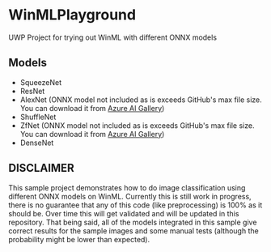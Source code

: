 # WinMLPlayground
UWP Project for trying out WinML with different ONNX models

## Models
* SqueezeNet
* ResNet
* AlexNet (ONNX model not included as is exceeds GitHub's max file size. You can download it from [Azure AI Gallery]( https://gallery.azure.ai/Model/AlexNet-1-2-2))
* ShuffleNet
* ZfNet (ONNX model not included as is exceeds GitHub's max file size. You can download it from [Azure AI Gallery]( https://gallery.azure.ai/Model/ZFNet-1-2-2))
* DenseNet

## DISCLAIMER
This sample project demonstrates how to do image classification using different ONNX models on WinML. Currently this is still work in progress, there is no guarantee that any of this code (like preprocessing) is 100% as it should be. Over time this will get validated and will be updated in this repository. That being said, all of the models integrated in this sample give correct results for the sample images and some manual tests (although the probability might be lower than expected).
